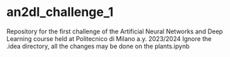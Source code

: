 # an2dl_challenge_1
Repository for the first challenge of the Artificial Neural Networks and Deep Learning course held at Politecnico di Milano a.y. 2023/2024
Ignore the .idea directory, all the changes may be done on the plants.ipynb
